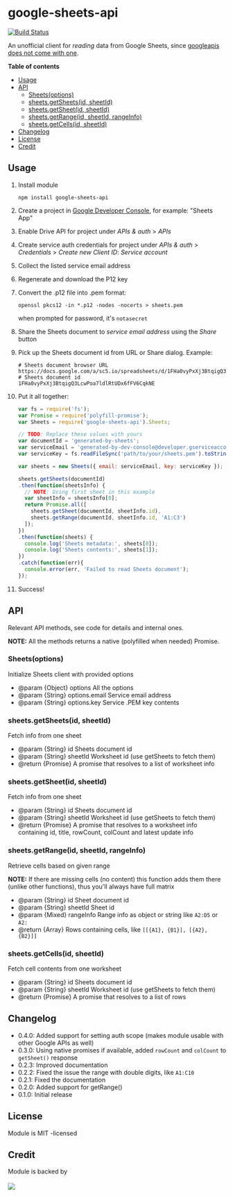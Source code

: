 # google-sheets-api

[![Build Status](https://travis-ci.org/SC5/google-sheets-api.svg?branch=master)](https://travis-ci.org/SC5/google-sheets-api)

An unofficial client for *reading* data from Google Sheets, since [googleapis does not come with one](https://github.com/google/google-api-nodejs-client/tree/master/apis).

**Table of contents**

<!-- MarkdownTOC depth=3 autolink=true bracket=round -->

- [Usage](#usage)
- [API](#api)
    - [Sheets(options)](#sheetsoptions)
    - [sheets.getSheets(id, sheetId)](#sheetsgetsheetsid-sheetid)
    - [sheets.getSheet(id, sheetId)](#sheetsgetsheetid-sheetid)
    - [sheets.getRange(id, sheetId, rangeInfo)](#sheetsgetrangeid-sheetid-rangeinfo)
    - [sheets.getCells(id, sheetId)](#sheetsgetcellsid-sheetid)
- [Changelog](#changelog)
- [License](#license)
- [Credit](#credit)

<!-- /MarkdownTOC -->

## Usage

1.  Install module

    ```shell
    npm install google-sheets-api
    ```

2.  Create a project in [Google Developer Console](https://console.developers.google.com/project), for example: "Sheets App"
3.  Enable Drive API for project under *APIs & auth* > *APIs*
4.  Create service auth credentials for project under *APIs & auth* > *Credentials* > *Create new Client ID*: *Service account*
5.  Collect the listed service email address
6.  Regenerate and download the P12 key
7.  Convert the .p12 file into .pem format:

    ```shell
    openssl pkcs12 -in *.p12 -nodes -nocerts > sheets.pem
    ```

    when prompted for password, it's `notasecret`

8.  Share the Sheets document to *service email address* using the *Share* button
9.  Pick up the Sheets document id from URL or Share dialog. Example:

    ```shell
    # Sheets document browser URL
    https://docs.google.com/a/sc5.io/spreadsheets/d/1FHa0vyPxXj3BtqigQ3LcwPoa7ldlRtUDx6fFV6CqkNE/edit#gid=0
    # Sheets document id
    1FHa0vyPxXj3BtqigQ3LcwPoa7ldlRtUDx6fFV6CqkNE
    ```

9.  Put it all together:

    ```javascript
    var fs = require('fs');
    var Promise = require('polyfill-promise');
    var Sheets = require('google-sheets-api').Sheets;

    // TODO: Replace these values with yours
    var documentId = 'generated-by-sheets';
    var serviceEmail = 'generated-by-dev-console@developer.gserviceaccount.com';
    var serviceKey = fs.readFileSync('path/to/your/sheets.pem').toString();

    var sheets = new Sheets({ email: serviceEmail, key: serviceKey });

    sheets.getSheets(documentId)
    .then(function(sheetsInfo) {
      // NOTE: Using first sheet in this example
      var sheetInfo = sheetsInfo[0];
      return Promise.all([
        sheets.getSheet(documentId, sheetInfo.id),
        sheets.getRange(documentId, sheetInfo.id, 'A1:C3')
      ]);
    })
    .then(function(sheets) {
      console.log('Sheets metadata:', sheets[0]);
      console.log('Sheets contents:', sheets[1]);
    })
    .catch(function(err){
      console.error(err, 'Failed to read Sheets document');
    });
    ```

10. Success!


## API

Relevant API methods, see code for details and internal ones.

**NOTE:** All the methods returns a native (polyfilled when needed) Promise.

### Sheets(options)

Initialize Sheets client with provided options

* @param {Object} options        All the options
* @param {String} options.email  Service email address
* @param {String} options.key    Service .PEM key contents

### sheets.getSheets(id, sheetId)

Fetch info from one sheet

* @param  {String} id      Sheets document id
* @param  {String} sheetId Worksheet id (use getSheets to fetch them)
* @return {Promise}        A promise that resolves to a list of worksheet info

### sheets.getSheet(id, sheetId)

Fetch info from one sheet

* @param  {String} id      Sheets document id
* @param  {String} sheetId Worksheet id (use getSheets to fetch them)
* @return {Promise}        A promise that resolves to a worksheet info containing id, title, rowCount, colCount and latest update info


### sheets.getRange(id, sheetId, rangeInfo)

Retrieve cells based on given range

**NOTE:** If there are missing cells (no content) this function adds them there (unlike other functions), thus you'll always have full matrix

* @param  {String} id        Sheet document id
* @param  {String} sheetId   Sheet id
* @param  {Mixed} rangeInfo  Range info as object or string like `A2:D5` or `A2:`
* @return {Array}            Rows containing cells, like `[[{A1}, {B1}], [{A2}, {B2}]]`


### sheets.getCells(id, sheetId)

Fetch cell contents from one worksheet

* @param  {String} id      Sheets document id
* @param  {String} sheetId Worksheet id (use getSheets to fetch them)
* @return {Promise}        A promise that resolves to a list of rows

## Changelog

- 0.4.0: Added support for setting auth scope (makes module usable with other Google APIs as well)
- 0.3.0: Using native promises if available, added `rowCount` and `colCount` to `getSheet()` response
- 0.2.3: Improved documentation
- 0.2.2: Fixed the issue the range with double digits, like `A1:C10`
- 0.2.1: Fixed the documentation
- 0.2.0: Added support for getRange()
- 0.1.0: Initial release

## License

Module is MIT -licensed

## Credit

Module is backed by

<a href="http://sc5.io">
  <img src="http://logo.sc5.io/78x33.png" style="padding: 4px 0;">
</a>

